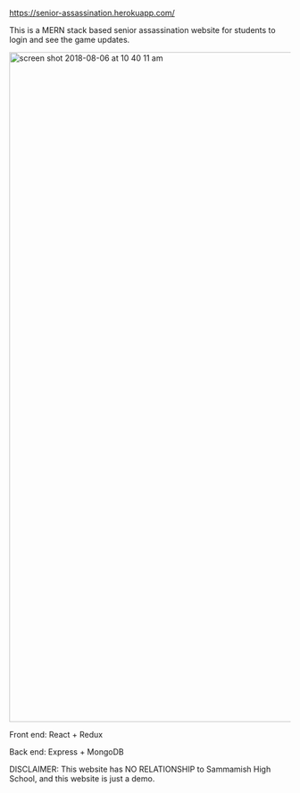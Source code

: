 https://senior-assassination.herokuapp.com/

This is a MERN stack based senior assassination website for students to login and see the game updates.

<img width="1200" alt="screen shot 2018-08-06 at 10 40 11 am" src="https://user-images.githubusercontent.com/23665164/43732014-3765d4aa-9965-11e8-9a93-4429999ea19c.png">

Front end: React + Redux

Back end: Express + MongoDB

DISCLAIMER: This website has NO RELATIONSHIP to Sammamish High School, and this website is just a demo.
